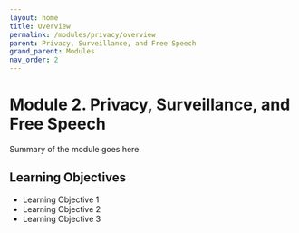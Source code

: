 ```yaml
---
layout: home
title: Overview
permalink: /modules/privacy/overview
parent: Privacy, Surveillance, and Free Speech
grand_parent: Modules
nav_order: 2
---
```


# Module 2. Privacy, Surveillance, and Free Speech
Summary of the module goes here.

## Learning Objectives
* Learning Objective 1
* Learning Objective 2
* Learning Objective 3